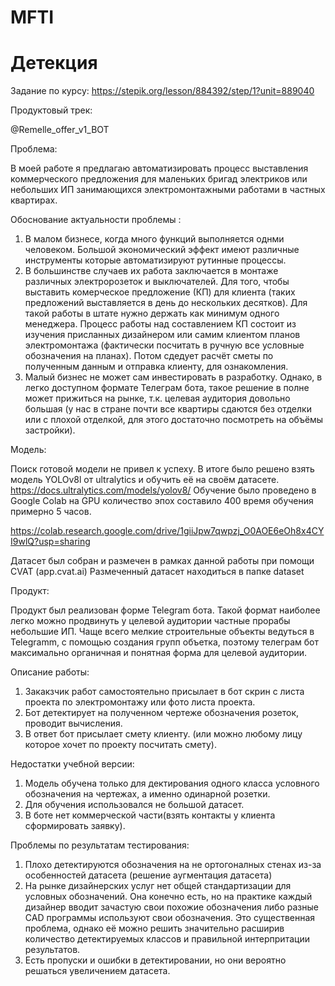 # MFTI
# Детекция
Задание по курсу: https://stepik.org/lesson/884392/step/1?unit=889040

Продуктовый трек:

@Remelle_offer_v1_BOT

Проблема: 

В моей работе я предлагаю автоматизировать процесс выставления коммерческого предложения для маленьких бригад электриков или небольших ИП занимающихся электромонтажными работами в частных квартирах.

Обоснование актуальности проблемы :
1. В малом бизнесе, когда много функций выполняется однми человеком. Большой экономический эффект имеют различные инструменты которые автоматизируют рутинные процессы.
2. В большинстве случаев их работа заключается в монтаже различных электророзеток и выключателей. Для того, чтобы выставить комерческое предложение (КП) для клиента (таких предложений выставляется в день до нескольких десятков). Для такой работы в штате нужно держать как минимум одного менеджера. Процесс работы над составлением КП состоит из изучения присланных дизайнером или самим клиентом планов электромонтажа (фактически посчитать в ручную все условные обозначения на планах). Потом сдедует расчёт сметы по полученным данным и отправка клиенту, для ознакомления.
3. Малый бизнес не может сам инвестировать в разработку. Однако, в легко доступном формате Телеграм бота, такое решение в полне может прижиться на рынке, т.к. целевая аудитория довольно большая (у нас в стране почти все квартиры сдаются без отделки или с плохой отделкой, для этого достаточно посмотреть на объёмы застройки).

  Модель:  
  
Поиск готовой модели не привел к успеху. В итоге было решено взять модель YOLOv8l от ultralytics и обучить её на своём датасете.
https://docs.ultralytics.com/models/yolov8/
Обучение было проведено в Google Colab на GPU количество эпох составило 400 время обучения примерно 5 часов.

https://colab.research.google.com/drive/1giiJpw7qwpzj_O0AOE6eOh8x4CYI9wlQ?usp=sharing

Датасет был собран и размечен в рамках данной работы при помощи CVAT (app.cvat.ai)
Размеченный датасет находиться в папке dataset 

  Продукт:
  
Продукт был реализован форме Telegram бота. Такой формат наиболее легко можно продвинуть у целевой аудитории частные прорабы небольшие ИП. Чаще всего мелкие строительные объекты ведуться в Telegramm, с помощью создания групп объетка, поэтому телеграм бот максимально органичная и понятная форма для целевой аудитории.

Описание работы:
1. Закакзчик работ самостоятельно присылает в бот скрин с листа проекта по электромонтажу или фото листа проекта. 
2. Бот детектирует на полученном чертеже обозначения розеток, проводит вычисления.
3. В ответ бот присылает смету клиенту. (или можно любому лицу которое хочет по проекту посчитать смету).

Недостатки учебной версии:
1. Модель обучена только для дектирования одного класса условного обозначения на чертежах, а именно одинарной розетки.
2. Для обучения использовался не большой датасет.
3. В боте нет коммерческой части(взять контакты у клиента сформировать заявку).

Проблемы по результатам тестирования:
1. Плохо детектируются обозначения на не ортогоналных стенах из-за особенностей датасета (решение аугментация датасета)
2. На рынке дизайнерских услуг нет общей стандартизации для условных обозначений. Она конечно есть, но на практике каждый дизайнер вводит зачастую свои похожие обозначения либо разные CAD программы используют свои обозначения. Это существенная проблема, однако её можно решить значительно расширив количество детектируемых классов и правильной интерпритации результатов.
3. Есть пропуски и ошибки в детектировании, но они вероятно решаться увеличением датасета.  






